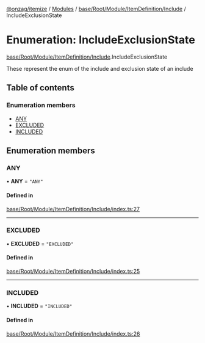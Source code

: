 [@onzag/itemize](../README.md) / [Modules](../modules.md) / [base/Root/Module/ItemDefinition/Include](../modules/base_Root_Module_ItemDefinition_Include.md) / IncludeExclusionState

# Enumeration: IncludeExclusionState

[base/Root/Module/ItemDefinition/Include](../modules/base_Root_Module_ItemDefinition_Include.md).IncludeExclusionState

These represent the enum of the include and exclusion state of an include

## Table of contents

### Enumeration members

- [ANY](base_Root_Module_ItemDefinition_Include.IncludeExclusionState.md#any)
- [EXCLUDED](base_Root_Module_ItemDefinition_Include.IncludeExclusionState.md#excluded)
- [INCLUDED](base_Root_Module_ItemDefinition_Include.IncludeExclusionState.md#included)

## Enumeration members

### ANY

• **ANY** = `"ANY"`

#### Defined in

[base/Root/Module/ItemDefinition/Include/index.ts:27](https://github.com/onzag/itemize/blob/5c2808d3/base/Root/Module/ItemDefinition/Include/index.ts#L27)

___

### EXCLUDED

• **EXCLUDED** = `"EXCLUDED"`

#### Defined in

[base/Root/Module/ItemDefinition/Include/index.ts:25](https://github.com/onzag/itemize/blob/5c2808d3/base/Root/Module/ItemDefinition/Include/index.ts#L25)

___

### INCLUDED

• **INCLUDED** = `"INCLUDED"`

#### Defined in

[base/Root/Module/ItemDefinition/Include/index.ts:26](https://github.com/onzag/itemize/blob/5c2808d3/base/Root/Module/ItemDefinition/Include/index.ts#L26)
